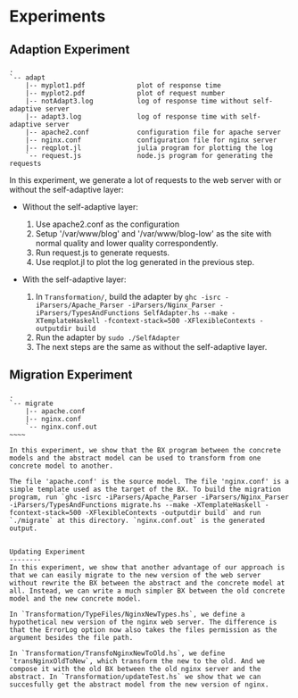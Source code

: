 Experiments
=================

Adaption Experiment
-------

~~~~~~
.
`-- adapt
    |-- myplot1.pdf             plot of response time
    |-- myplot2.pdf             plot of request number
    |-- notAdapt3.log           log of response time without self-adaptive server
    |-- adapt3.log              log of response time with self-adaptive server
    |-- apache2.conf            configuration file for apache server
    |-- nginx.conf              configuration file for nginx server
    |-- reqplot.jl              julia program for plotting the log
    `-- request.js              node.js program for generating the requests
~~~~~~

In this experiment, we generate a lot of requests to the web server with or without the self-adaptive layer:

* Without the self-adaptive layer:

  1. Use apache2.conf as the configuration
  2. Setup '/var/www/blog' and '/var/www/blog-low' as the site with normal quality and lower quality correspondently.
  3. Run request.js to generate requests.
  4. Use reqplot.jl to plot the log generated in the previous step.

* With the self-adaptive layer:

  1. In `Transformation/`, build the adapter by `ghc -isrc -iParsers/Apache_Parser -iParsers/Nginx_Parser -iParsers/TypesAndFunctions SelfAdapter.hs --make -XTemplateHaskell -fcontext-stack=500 -XFlexibleContexts -outputdir build`
  2. Run the adapter by `sudo ./SelfAdapter`
  3. The next steps are the same as without the self-adaptive layer.


Migration Experiment
--------

~~~~~
.
`-- migrate
    |-- apache.conf
    |-- nginx.conf
    `-- nginx.conf.out
~~~~

In this experiment, we show that the BX program between the concrete models and the abstract model can be used to transform from one concrete model to another.

The file 'apache.conf' is the source model. The file 'nginx.conf' is a simple template used as the target of the BX. To build the migration program, run `ghc -isrc -iParsers/Apache_Parser -iParsers/Nginx_Parser -iParsers/TypesAndFunctions migrate.hs --make -XTemplateHaskell -fcontext-stack=500 -XFlexibleContexts -outputdir build` and run `./migrate` at this directory. `nginx.conf.out` is the generated output.


Updating Experiment
--------
In this experiment, we show that another advantage of our approach is that we can easily migrate to the new version of the web server without rewrite the BX between the abstract and the concrete model at all. Instead, we can write a much simpler BX between the old concrete model and the new concrete model.

In `Transformation/TypeFiles/NginxNewTypes.hs`, we define a hypothetical new version of the nginx web server. The difference is that the ErrorLog option now also takes the files permission as the argument besides the file path. 

In `Transformation/TransfoNginxNewToOld.hs`, we define `transNginxOldToNew`, which transform the new to the old. And we compose it with the old BX between the old nginx server and the abstract. In `Transformation/updateTest.hs` we show that we can succesfully get the abstract model from the new version of nginx.
